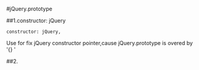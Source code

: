 #jQuery.prototype

##1.constructor: jQuery
```
constructor: jQuery,

```
Use for fix jQuery constructor pointer,cause jQuery.prototype is overed by '{} '

##2.  




